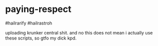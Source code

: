 # paying-respect
#hailrarify #hailrastroh

uploading krunker central shit.
and no this does not mean i actually use these scripts, so gtfo my dick kpd.
